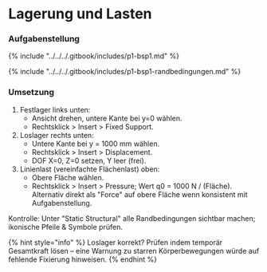 # Lagerung und Lasten

### Aufgabenstellung

{% include "../../../.gitbook/includes/p1-bsp1.md" %}

{% include "../../../.gitbook/includes/p1-bsp1-randbedingungen.md" %}

### Umsetzung

1. Festlager links unten:
   - Ansicht drehen, untere Kante bei y=0 wählen.
   - Rechtsklick > Insert > Fixed Support.
2. Loslager rechts unten:
   - Untere Kante bei y = 1000 mm wählen.
   - Rechtsklick > Insert > Displacement.
   - DOF X=0, Z=0 setzen, Y leer (frei).
3. Linienlast (vereinfachte Flächenlast) oben:
   - Obere Fläche wählen.
   - Rechtsklick > Insert > Pressure; Wert q0 = 1000 N / (Fläche). Alternativ direkt als "Force" auf obere Fläche wenn konsistent mit Aufgabenstellung.

Kontrolle: Unter "Static Structural" alle Randbedingungen sichtbar machen; ikonische Pfeile & Symbole prüfen.

{% hint style="info" %}
Loslager korrekt? Prüfen indem temporär Gesamtkraft lösen – eine Warnung zu starren Körperbewegungen würde auf fehlende Fixierung hinweisen.
{% endhint %}
